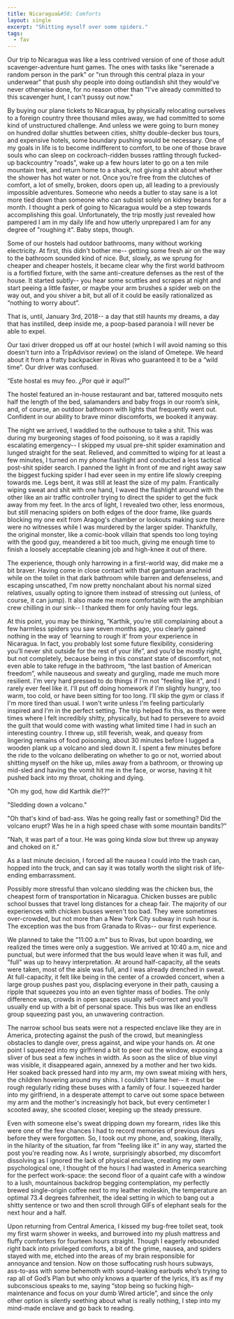 ```yaml
---
title: Nicaragua&#58; Comforts
layout: single
excerpt: "Shitting myself over some spiders."
tags:
  - fav
---
```


Our trip to Nicaragua was like a less contrived version of one of those adult scavenger-adventure hunt games. The ones with tasks like "serenade a random person in the park" or "run through this central plaza in your underwear" that push shy people into doing outlandish shit they would've never otherwise done, for no reason other than "I've already committed to this scavenger hunt, I can't pussy out now."

By buying our plane tickets to Nicaragua, by physically relocating ourselves to a foreign country three thousand miles away, we had committed to some kind of unstructured challenge. And unless we were going to burn money on hundred dollar shuttles between cities, shitty double-decker bus tours, and expensive hotels, some boundary pushing would be necessary.
One of my goals in life is to become indifferent to comfort, to be one of those brave souls who can sleep on cockroach-ridden busses rattling through fucked-up backcountry "roads", wake up a few hours later to go on a ten mile mountain trek, and return home to a shack, not giving a shit about whether the shower has hot water or not. Once you’re free from the clutches of comfort, a lot of smelly, broken, doors open up, all leading to a previously impossible adventures. Someone who needs a butler to stay sane is a lot more tied down than someone who can subsist solely on kidney beans for a month. I thought a perk of going to Nicaragua would be a step towards accomplishing this goal.
Unfortunately, the trip mostly just revealed how pampered I am in my daily life and how utterly unprepared I am for any degree of "roughing it". Baby steps, though.

Some of our hostels had outdoor bathrooms, many without working electricity. At first, this didn't bother me-- getting some fresh air on the way to the bathroom sounded kind of nice. But, slowly, as we sprung for cheaper and cheaper hostels, it became clear why the first world bathroom is a fortified fixture, with the same anti-creature defenses as the rest of the house. It started subtly-- you hear some scuttles and scrapes at night and start peeing a little faster, or maybe your arm brushes a spider web on the way out, and you shiver a bit, but all of it could be easily rationalized as “nothing to worry about”. 

That is, until, January 3rd, 2018-- a day that still haunts my dreams, a day that has instilled, deep inside me, a poop-based paranoia I will never be able to expel.

Our taxi driver dropped us off at our hostel (which I will avoid naming so this doesn't turn into a TripAdvisor review) on the island of Ometepe. We heard about it from a fratty backpacker in Rivas who guaranteed it to be a “wild time”. Our driver was confused. 

“Este hostal es muy feo. ¿Por qué ir aquí?”

The hostel featured an in-house restaurant and bar, tattered mosquito nets half the length of the bed, salamanders and baby frogs in our room’s sink, and, of course, an outdoor bathroom with lights that frequently went out. Confident in our ability to brave minor discomforts, we booked it anyway.

The night we arrived, I waddled to the outhouse to take a shit. This was during my burgeoning stages of food poisoning, so it was a rapidly escalating emergency-- I skipped my usual pre-shit spider examination and lunged straight for the seat. Relieved, and committed to wiping for at least a few minutes, I turned on my phone flashlight and conducted a less tactical post-shit spider search. I panned the light in front of me and right away saw the biggest fucking spider I had ever seen in my entire life slowly creeping towards me. Legs bent, it was still at least the size of my palm. Frantically wiping sweat and shit with one hand, I waved the flashlight around with the other like an air traffic controller trying to direct the spider to get the fuck away from my feet. In the arcs of light, I revealed two other, less enormous, but still menacing spiders on both edges of the door frame, like guards blocking my one exit from Aragog's chamber or lookouts making sure there were no witnesses while I was murdered by the larger spider. Thankfully, the original monster, like a comic-book villain that spends too long toying with the good guy, meandered a bit too much, giving me enough time to finish a loosely acceptable cleaning job and high-knee it out of there.

The experience, though only harrowing in a first-world way, did make me a bit braver. Having come in close contact with that gargantuan arachnid while on the toilet in that dark bathroom while barren and defenseless, and escaping unscathed, I'm now pretty nonchalant about his normal sized relatives, usually opting to ignore them instead of stressing out (unless, of course, it can jump). It also made me more comfortable with the amphibian crew chilling in our sink-- I thanked them for only having four legs.

At this point, you may be thinking, “Karthik, you’re still complaining about a few harmless spiders you saw seven months ago, you clearly gained nothing in the way of ‘learning to rough it’ from your experience in Nicaragua. In fact, you probably lost some future flexibility, considering you’ll never shit outside for the rest of your life”, and you’d be mostly right, but not completely, because being in this constant state of discomfort, not even able to take refuge in the bathroom, “the last bastion of American freedom”, while nauseous and sweaty and gurgling, made me much more resilient. 
I'm very hard pressed to do things if I'm not "feeling like it", and I rarely ever feel like it. I'll put off doing homework if I'm slightly hungry, too warm, too cold, or have been sitting for too long. I'll skip the gym or class if I'm more tired than usual. I won't write unless I'm feeling particularly inspired and I'm in the perfect setting. The trip helped fix this, as there were times where I felt incredibly shitty, physically, but had to persevere to avoid the guilt that would come with wasting what limited time I had in such an interesting country. I threw up, still feverish, weak, and queasy from lingering remains of food poisoning, about 30 minutes before I lugged a wooden plank up a volcano and sled down it. I spent a few minutes before the ride to the volcano deliberating on whether to go or not, worried about shitting myself on the hike up, miles away from a bathroom, or throwing up mid-sled and having the vomit hit me in the face, or worse, having it hit pushed back into my throat, choking and dying.

"Oh my god, how did Karthik die??"

"Sledding down a volcano."

"Oh that's kind of bad-ass. Was he going really fast or something? Did the volcano erupt? Was he in a high speed chase with some mountain bandits?"

"Nah, it was part of a tour. He was going kinda slow but threw up anyway and choked on it."

As a last minute decision, I forced all the nausea I could into the trash can, hopped into the truck, and can say it was totally worth the slight risk of life-ending embarrassment.

Possibly more stressful than volcano sledding was the chicken bus, the cheapest form of transportation in Nicaragua. Chicken busses are public school busses that travel long distances for a cheap fair. The majority of our experiences with chicken busses weren't too bad. They were sometimes over-crowded, but not more than a New York City subway in rush hour is. The exception was the bus from Granada to Rivas-- our first experience.

We planned to take the "11:00 a.m" bus to Rivas, but upon boarding, we realized the times were only a suggestion. We arrived at 10:40 a.m, nice and punctual, but were informed that the bus would leave when it was full, and "full" was up to heavy interpretation. At around half-capacity, all the seats were taken, most of the aisle was full, and I was already drenched in sweat. At full-capacity, it felt like being in the center of a crowded concert, when a large group pushes past you, displacing everyone in their path, causing a ripple that squeezes you into an even tighter mass of bodies. The only difference was, crowds in open spaces usually self-correct and you'll usually end up with a bit of personal space. This bus was like an endless group squeezing past you, an unwavering contraction. 

The narrow school bus seats were not a respected enclave like they are in America, protecting against the push of the crowd, but meaningless obstacles to dangle over, press against, and wipe your hands on. At one point I squeezed into my girlfriend a bit to peer out the window, exposing a sliver of bus seat a few inches in width. As soon as the slice of blue vinyl was visible, it disappeared again, annexed by a mother and her two kids. Her soaked back pressed hard into my arm, my own sweat mixing with hers, the children hovering around my shins. I couldn't blame her-- it must be rough regularly riding these buses with a family of four. I squeezed harder into my girlfriend, in a desperate attempt to carve out some space between my arm and the mother's increasingly hot back, but every centimeter I scooted away, she scooted closer, keeping up the steady pressure.

Even with someone else's sweat dripping down my forearm, rides like this were one of the few chances I had to record memories of previous days before they were forgotten. So, I took out my phone, and, soaking, literally, in the hilarity of the situation, far from "feeling like it" in any way, started the post you're reading now. As I wrote, surprisingly absorbed, my discomfort dissolving as I ignored the lack of physical enclave, creating my own psychological one, I thought of the hours I had wasted in America searching for the perfect work-space: the second floor of a quaint cafe with a window to a lush, mountainous backdrop begging contemplation, my perfectly brewed single-origin coffee next to my leather moleskin, the temperature an optimal 73.4 degrees fahrenheit, the ideal setting in which to bang out a shitty sentence or two and then scroll through GIFs of elephant seals for the next hour and a half.

Upon returning from Central America, I kissed my bug-free toilet seat, took my first warm shower in weeks, and burrowed into my plush mattress and fluffy comforters for fourteen hours straight. Though I eagerly rebounded right back into privileged comforts, a bit of the grime, nausea, and spiders stayed with me, etched into the areas of my brain responsible for annoyance and tension. Now on those suffocating rush hours subways, ass-to-ass with some behemoth with sound-leaking earbuds who’s trying to rap all of God’s Plan but who only knows a quarter of the lyrics, it’s as if my subconscious speaks to me, saying “stop being so fucking high-maintenance and focus on your dumb Wired article”, and since the only other option is silently seething about what is really nothing, I step into my mind-made enclave and go back to reading.